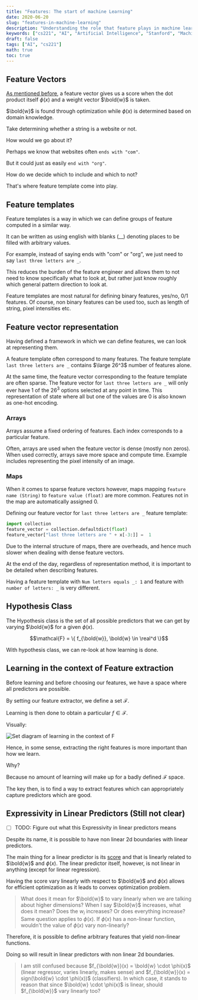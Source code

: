 ```yaml
---
title: "Features: The start of machine Learning"
date: 2020-06-20
slug: "features-in-machine-learning"
description: "Understanding the role that feature plays in machine learning"
keywords: ["cs221", "AI", "Artificial Intelligence", "Stanford", "Machine Learning", "Feature", "Feature Vector", "ML"]
draft: false
tags: ["AI", "cs221"]
math: true
toc: true
---
```


## Feature Vectors

[As mentioned before](1.reflex.md/#feature-vector), a feature vector gives us a score when the dot product itself $\phi(x)$ and a weight vector $\bold{w}$ is taken.

$\bold{w}$ is found through optimization while $\phi (x)$ is determined based on domain knowledge.

Take determining whether a string is a website or not.

How would we go about it?

Perhaps we know that websites often `ends with "com"`.

But it could just as easily `end with "org"`.

How do we decide which to include and which to not?

That's where feature template come into play.

## Feature templates

Feature templates is a way in which we can define groups of feature computed in a similar way.

It can be written as using english with blanks (__) denoting places to be filled with arbitrary values.

For example, instead of saying ends with "com" or "org", we just need to say `last three letters are _`.

This reduces the burden of the feature engineer and allows them to not need to know specifically what to look at, but rather just know roughly which general pattern direction to look at.

Feature  templates  are  most  natural  for  defining  binary  features, yes/no, 0/1 features. Of course, non binary features can be used too, such as length of string, pixel intensities etc.

## Feature vector representation

Having defined a framework in which we can define features, we can look at representing them.

A feature template often correspond to many features. The feature template `last three letters are _` contains $\large 26^3$ number of features alone.

At the same time, the feature vector corresponding to the feature template are often sparse. The feature vector for `last three letters are _` will only ever have 1 of the $26^3$ options selected at any point in time. This representation of state where all but one of the values are 0 is also known as one-hot encoding.

### Arrays

Arrays assume a fixed ordering of features. Each index corresponds to a particular feature.

Often, arrays are used when the feature vector is dense (mostly non zeros). When used correctly, arrays save more space and compute time. Example includes representing the pixel intensity of an image.

### Maps

When it comes to sparse feature vectors however, maps mapping `feature name (String)` to `feature value (float)` are more common. Features not in the map are automatically assigned 0.

Defining our feature vector for `last three letters are _` feature template:

```python
import collection
feature_vector = collection.defaultdict(float)
feature_vector["last three letters are " + x[-3:]] =  1
```

Due to the internal structure of maps, there are overheads, and hence much slower when dealing with dense feature vectors.

At the end of the day, regardless of representation method, it is important to  be  detailed  when  describing  features.

Having a feature template with `Num letters equals _: 1` and feature with `number of letters: _` is very different.

## Hypothesis Class

The Hypothesis class is the set of all possible predictors that we can get by varying $\bold{w}$ for a given $\phi (x)$.

$$\mathcal{F} = \{ f_{\bold{w}}, \bold{w} \in \real^d \}$$

With hypothesis class, we can re-look at how learning is done.

## Learning in the context of Feature extraction

Before learning and before choosing our features, we have a space where all predictors are possible.

By setting our feature extractor, we define a set $\mathcal{F}$.

Learning is then done to obtain a particular $f \in \mathcal{F}$.

Visually:

![Set diagram of learning in the context of F](/images/features/predictor_space.png "Set diagram of learning in the context of F")

Hence, in some sense, extracting the right features is more important than how we learn.

Why?

Because no amount of learning will make up for a badly defined $\mathcal{F}$ space.

The key then, is to find a way to extract features which can appropriately capture predictors which are good.

## Expressivity in Linear Predictors (Still not clear)

- [ ] TODO: Figure out what this Expressivity in linear predictors means

Despite its name, it is possible to have non linear 2d boundaries with linear predictors.

The main thing for a linear predictor is its [score](1.reflex.md/#score) and that is linearly related to $\bold{w}$ and $\phi (x)$. The linear predictor itself, however, is not linear in anything (except for linear regression).

Having the score vary linearly with respect to $\bold{w}$ and $\phi (x)$ allows for efficient optimization as it leads to convex optimization problem.

> What does it mean for $\bold{w}$ to vary linearly when we are talking about higher dimensions? When I say $\bold{w}$ increases, what does it mean? Does the $w_i$ increases? Or does everything increase?
> Same question applies to $\phi(x)$. If $\phi(x)$ has a non-linear function, wouldn't the value of $\phi(x)$ vary non-linearly?

Therefore, it is possible to define arbitrary features that yield non-linear functions.

Doing so will result in linear predictors with non linear 2d boundaries.

> I am still confused because $f_{\bold{w}}(x) = \bold{w} \cdot \phi(x)$ (linear regressor, varies linearly, makes sense) and $f_{\bold{w}}(x) = sign(\bold{w} \cdot \phi(x))$ (classifiers). In which case, it stands to reason that since $\bold{w} \cdot \phi(x)$ is linear, should $f_{\bold{w}}$ vary linearly too?
